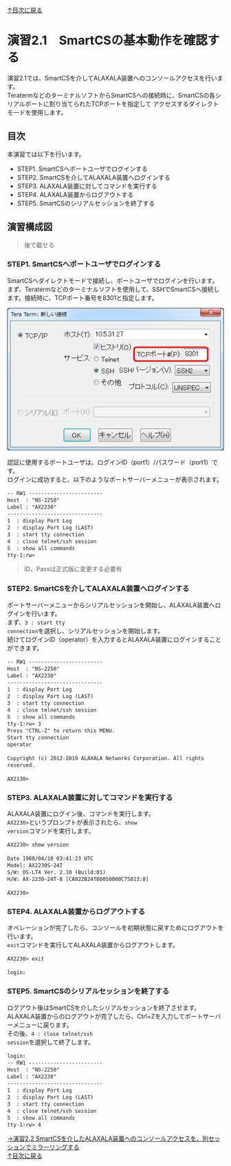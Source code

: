 [↑目次に戻る](/README.md)
<br>
# 演習2.1　SmartCSの基本動作を確認する
演習2.1では、SmartCSを介してALAXALA装置へのコンソールアクセスを行います。
<br>
TeratermなどのターミナルソフトからSmartCSへの接続時に、SmartCSの各シリアルポートに割り当てられたTCPポートを指定して
アクセスするダイレクトモードを使用します。

## 目次
本演習では以下を行います。
- STEP1. SmartCSへポートユーザでログインする
- STEP2. SmartCSを介してALAXALA装置へログインする
- STEP3. ALAXALA装置に対してコマンドを実行する
- STEP4. ALAXALA装置からログアウトする
- STEP5. SmartCSのシリアルセッションを終了する

## 演習構成図

> 後で載せる

### STEP1. SmartCSへポートユーザでログインする
SmartCSへダイレクトモードで接続し、ポートユーザでログインを行います。
<br>
まず、Teratermなどのターミナルソフトを使用して、SSHでSmartCSへ接続します。接続時に、TCPポート番号を8301と指定します。

![Teraterm_DirectMode_RW.png](Teraterm_DirectMode_RW.png)

認証に使用するポートユーザは、ログインID（port1）/パスワード（port1）です。
<br>
ログインに成功すると、以下のようなポートサーバーメニューが表示されます。
<br>

```
-- RW1 ------------------------
Host  : "NS-2250"
Label : "AX2230"
-------------------------------
1  : display Port Log
2  : display Port Log (LAST)
3  : start tty connection
4  : close telnet/ssh session
5  : show all commands
tty-1:rw>
```
> ID、Passは正式版に変更する必要有


### STEP2. SmartCSを介してALAXALA装置へログインする
ポートサーバーメニューからシリアルセッションを開始し、ALAXALA装置へログインを行います。
<br>
まず、<code>3  : start tty connection</code>を選択し、シリアルセッションを開始します。
<br>
続けてログインID（operator）を入力するとALAXALA装置にログインすることができます。
<br>

```
-- RW1 ------------------------
Host  : "NS-2250"
Label : "AX2230"
-------------------------------
1  : display Port Log
2  : display Port Log (LAST)
3  : start tty connection
4  : close telnet/ssh session
5  : show all commands
tty-1:rw> 3
Press "CTRL-Z" to return this MENU.
Start tty connection
operator

Copyright (c) 2012-2019 ALAXALA Networks Corporation. All rights reserved.

AX2230>
```



### STEP3. ALAXALA装置に対してコマンドを実行する
ALAXALA装置にログイン後、コマンドを実行します。
<br>
<code>AX2230></code>というプロンプトが表示されたら、<code>show version</code>コマンドを実行します。
<br>

```
AX2230> show version

Date 1980/04/10 03:41:23 UTC
Model: AX2230S-24T
S/W: OS-LT4 Ver. 2.10 (Build:01)
H/W: AX-2230-24T-B [CA022B24T000S0000C7S013:0]

AX2230>
```



### STEP4. ALAXALA装置からログアウトする
オペレーションが完了したら、コンソールを初期状態に戻すためにログアウトを行います。
<br>
<code>exit</code>コマンドを実行してALAXALA装置からログアウトします。
<br>

```
AX2230> exit

login: 
```



### STEP5. SmartCSのシリアルセッションを終了する
ログアウト後はSmartCSを介したシリアルセッションを終了させます。
<br>
ALAXALA装置からのログアウトが完了したら、Ctrl+Zを入力してポートサーバーメニューに戻ります。
<br>
その後、<code>4  : close telnet/ssh session</code>を選択して終了します。
<br>

```
login: 
-- RW1 ------------------------
Host  : "NS-2250"
Label : "AX2230"
-------------------------------
1  : display Port Log
2  : display Port Log (LAST)
3  : start tty connection
4  : close telnet/ssh session
5  : show all commands
tty-1:rw> 4
```

[→演習2.2 SmartCSを介したALAXALA装置へのコンソールアクセスを、別セッションでミラーリングする](/2.2-mirroring_operation_of_smartcs.md)  
[↑目次に戻る](/README.md)
